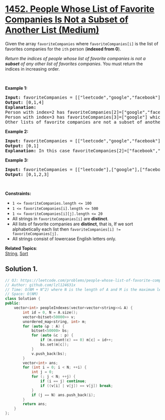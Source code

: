 # [1452. People Whose List of Favorite Companies Is Not a Subset of Another List (Medium)](https://leetcode.com/problems/people-whose-list-of-favorite-companies-is-not-a-subset-of-another-list/)

<p>Given the array <code>favoriteCompanies</code> where <code>favoriteCompanies[i]</code> is the list of favorites companies for the <code>ith</code> person (<strong>indexed from 0</strong>).</p>

<p><em>Return the indices of people whose list of favorite companies is not a <strong>subset</strong> of any other list of favorites companies</em>. You must return the indices&nbsp;in increasing order.</p>

<p>&nbsp;</p>
<p><strong>Example 1:</strong></p>

<pre><strong>Input:</strong> favoriteCompanies = [["leetcode","google","facebook"],["google","microsoft"],["google","facebook"],["google"],["amazon"]]
<strong>Output:</strong> [0,1,4] 
<strong>Explanation:</strong> 
Person with index=2 has favoriteCompanies[2]=["google","facebook"] which is a subset of favoriteCompanies[0]=["leetcode","google","facebook"] corresponding to the person with index 0. 
Person with index=3 has favoriteCompanies[3]=["google"] which is a subset of favoriteCompanies[0]=["leetcode","google","facebook"] and favoriteCompanies[1]=["google","microsoft"]. 
Other lists of favorite companies are not a subset of another list, therefore, the answer is [0,1,4].
</pre>

<p><strong>Example 2:</strong></p>

<pre><strong>Input:</strong> favoriteCompanies = [["leetcode","google","facebook"],["leetcode","amazon"],["facebook","google"]]
<strong>Output:</strong> [0,1] 
<strong>Explanation:</strong> In this case favoriteCompanies[2]=["facebook","google"] is a subset of favoriteCompanies[0]=["leetcode","google","facebook"], therefore, the answer is [0,1].
</pre>

<p><strong>Example 3:</strong></p>

<pre><strong>Input:</strong> favoriteCompanies = [["leetcode"],["google"],["facebook"],["amazon"]]
<strong>Output:</strong> [0,1,2,3]
</pre>

<p>&nbsp;</p>
<p><strong>Constraints:</strong></p>

<ul>
	<li><code>1 &lt;=&nbsp;favoriteCompanies.length &lt;= 100</code></li>
	<li><code>1 &lt;=&nbsp;favoriteCompanies[i].length &lt;= 500</code></li>
	<li><code>1 &lt;=&nbsp;favoriteCompanies[i][j].length &lt;= 20</code></li>
	<li>All strings in <code>favoriteCompanies[i]</code> are <strong>distinct</strong>.</li>
	<li>All lists of favorite companies are <strong>distinct</strong>, that is, If we sort alphabetically each list then <code>favoriteCompanies[i] != favoriteCompanies[j].</code></li>
	<li>All strings consist of lowercase English letters only.</li>
</ul>


**Related Topics**:  
[String](https://leetcode.com/tag/string/), [Sort](https://leetcode.com/tag/sort/)

## Solution 1.

```cpp
// OJ: https://leetcode.com/problems/people-whose-list-of-favorite-companies-is-not-a-subset-of-another-list/
// Author: github.com/lzl124631x
// Time: O(NM + N^2) where N is the length of A and M is the maximum length of A[i]
// Space: O(NM)
class Solution {
public:
    vector<int> peopleIndexes(vector<vector<string>>& A) {
        int id = 0, N = A.size();
        vector<bitset<50000>> v;
        unordered_map<string, int> m;
        for (auto &p : A) {
            bitset<50000> bs;
            for (auto &c : p) {
                if (m.count(c) == 0) m[c] = id++;
                bs.set(m[c]);
            }
            v.push_back(bs);
        }
        vector<int> ans;
        for (int i = 0; i < N; ++i) {
            int j = 0;
            for (; j < N; ++j) {
                if (i == j) continue;
                if ((v[i] | v[j]) == v[j]) break;
            }
            if (j == N) ans.push_back(i);
        }
        return ans;
    }
};
```